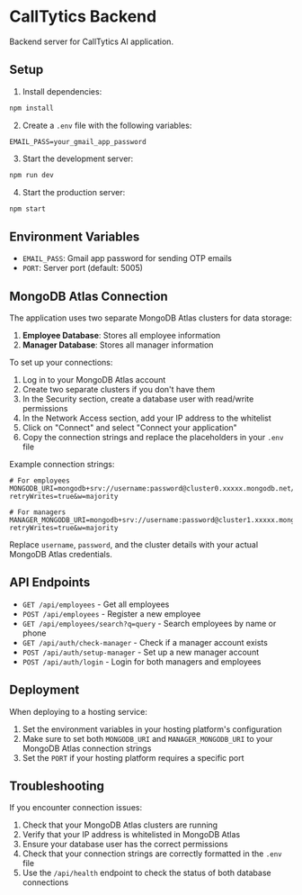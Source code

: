 # CallTytics Backend

Backend server for CallTytics AI application.

## Setup

1. Install dependencies:
```bash
npm install
```

2. Create a `.env` file with the following variables:
```
EMAIL_PASS=your_gmail_app_password
```

3. Start the development server:
```bash
npm run dev
```

4. Start the production server:
```bash
npm start
```

## Environment Variables

- `EMAIL_PASS`: Gmail app password for sending OTP emails
- `PORT`: Server port (default: 5005)

## MongoDB Atlas Connection

The application uses two separate MongoDB Atlas clusters for data storage:

1. **Employee Database**: Stores all employee information
2. **Manager Database**: Stores all manager information

To set up your connections:

1. Log in to your MongoDB Atlas account
2. Create two separate clusters if you don't have them
3. In the Security section, create a database user with read/write permissions
4. In the Network Access section, add your IP address to the whitelist
5. Click on "Connect" and select "Connect your application"
6. Copy the connection strings and replace the placeholders in your `.env` file

Example connection strings:
```
# For employees
MONGODB_URI=mongodb+srv://username:password@cluster0.xxxxx.mongodb.net/employee_db?retryWrites=true&w=majority

# For managers
MANAGER_MONGODB_URI=mongodb+srv://username:password@cluster1.xxxxx.mongodb.net/manager_db?retryWrites=true&w=majority
```

Replace `username`, `password`, and the cluster details with your actual MongoDB Atlas credentials.

## API Endpoints

- `GET /api/employees` - Get all employees
- `POST /api/employees` - Register a new employee
- `GET /api/employees/search?q=query` - Search employees by name or phone
- `GET /api/auth/check-manager` - Check if a manager account exists
- `POST /api/auth/setup-manager` - Set up a new manager account
- `POST /api/auth/login` - Login for both managers and employees

## Deployment

When deploying to a hosting service:

1. Set the environment variables in your hosting platform's configuration
2. Make sure to set both `MONGODB_URI` and `MANAGER_MONGODB_URI` to your MongoDB Atlas connection strings
3. Set the `PORT` if your hosting platform requires a specific port

## Troubleshooting

If you encounter connection issues:

1. Check that your MongoDB Atlas clusters are running
2. Verify that your IP address is whitelisted in MongoDB Atlas
3. Ensure your database user has the correct permissions
4. Check that your connection strings are correctly formatted in the `.env` file
5. Use the `/api/health` endpoint to check the status of both database connections 